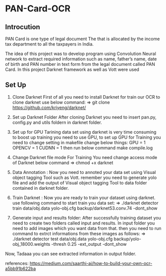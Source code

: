 # PAN-Card-OCR
## Introcution
PAN Card is one type of legal document The that is allocated by the income tax department to all the taxpayers in India.

The idea of this project was to develop program using Convolution Neural network to extract required information such as name, father’s name, date of birth and PAN number in text form from the legal document called PAN Card. In this project Darknet framework as well as Vott were used
 
 ## Set Up
 1) Clone Darknet
  First of all you need to install Darknet for train our OCR
  to clone darknet use below command:
  => git clone https://github.com/kriyeng/darknet/
 
 2) Set up Darknet Folder
  After cloning Darknet you need to insert pan.py, config.py and utils foldern in darknet folder.
 
 3) Set up for GPU
  Tarining data set using darknet is very time consuming to boost up training you need to use GPU, to set up GPU for Training you need to change setting in makefile
  change below things:
   GPU = 1
   OPENCV = 1
   CUDNN = 1
  then run below command
  make compile.log
  
 
 4) Change Darknet file mode
  For Training You need change access mode of Darknet below command
  => chmod +x darknet
 
 5) Data Annotation :
  Now you need to annoted your data set using Visual object tagging Tool such as Vott. remember you need to generate yolo file and add the output of Visual object tagging Tool to data folder contained in darknet folder.
  
 5) Train Darknet :
  Now you are ready to train your dataset using darknet. use following command to start train you data set:
  => ./darknet detector train data/obj.data yolo-obj.cfg backup/darknet53.conv.74 -dont_show
  
 6) Generate input and results folder:
  After successfully training dataset you need to create two folders called input and results.
  In input folder you need to add images which you want data from that.
  then you need to run command to extrct informations from these images as follows:
  => ./darknet detector test data/obj.data yolo-obj.cfg backup/yolo-obj_18000.weights -thresh 0.25 -ext_output -dont_show
  
  Now, Tadaaa you can see extracted information in output folder.
  
  references: https://medium.com/saarthi-ai/how-to-build-your-own-ocr-a5bb91b622ba
    
